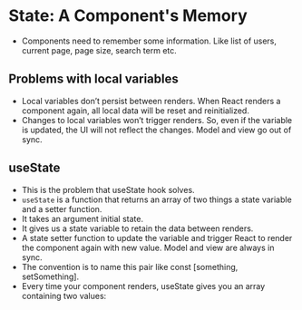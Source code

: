 # State: A Component's Memory

- Components need to remember some information. Like list of users, current page, page size, search term etc.


## Problems with local variables

- Local variables don’t persist between renders. When React renders a component again, all local data will be reset and reinitialized.
- Changes to local variables won’t trigger renders. So, even if the variable is updated, the UI will not reflect the changes. Model and view go out of sync.


## useState 

- This is the problem that useState hook solves.
- `useState` is a function that returns an array of two things a state variable and a setter function.
- It takes an argument initial state.
- It gives us a state variable to retain the data between renders.
- A state setter function to update the variable and trigger React to render the component again with new value. Model and view are always in sync.
- The convention is to name this pair like const [something, setSomething].
- Every time your component renders, useState gives you an array containing two values:

